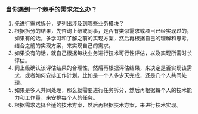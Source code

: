 ### 当你遇到一个棘手的需求怎么办？

1. 先进行需求拆分，罗列出涉及到哪些业务模块？
1. 根据拆分的结果，先咨询上级或同事，是否有类似需求或项目已经实现过的，如果有的话，多学习和了解之前的实现方案，然后再根据自己的理解和思考，结合之前的实现方案，来实现自己的需求。
1. 如果没有的话，就自己根据每块业务进行技术可行性评估，以及实现所需时长评估。
1. 同上级确认该评估结果的合理性，然后再根据评估结果，来决定是否实现该需求，或者如何安排工作计划。比如是一个人多少天完成，还是几个人共同处理。
1. 如果是多人共同处理，那么就需要进行任务拆分，然后再根据每个人的技术能力和工作量，来安排每个人的任务。
1. 根据需求选择合适的技术方案，然后再根据技术方案，来进行技术实现。


